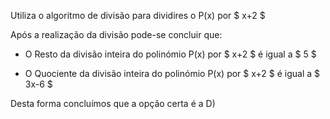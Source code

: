 Utiliza o algoritmo de divisão para dividires o P(x) por $ x+2 $

Após a realização da divisão pode-se concluir que: 

- O Resto da divisão inteira do polinómio P(x) por $ x+2 $ é igual a $ 5 $

- O Quociente da divisão inteira do polinómio P(x) por $ x+2 $ é igual a $ 3x-6  $

Desta forma concluímos que a opção certa é a D)
